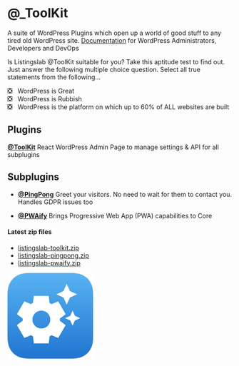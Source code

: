 
# @_ToolKit


A suite of WordPress Plugins which open up a world of good stuff to any tired old WordPress site. [Documentation](./docs) for WordPress Administrators, Developers and DevOps

Is Listingslab @ToolKit suitable for you? Take this aptitude test to find out. Just answer the following multiple choice question. Select all true statements from the following... 
  
:negative_squared_cross_mark: &nbsp;&nbsp;WordPress is Great  
:negative_squared_cross_mark: &nbsp;&nbsp;WordPress is Rubbish  
:negative_squared_cross_mark: &nbsp;&nbsp;WordPress is the platform on which up to 60% of ALL websites are built

## Plugins

__[@ToolKit](https://github.com/listingslab-software/toolkit/raw/master/wp-content/plugins/listingslab-toolkit.zip)__ React WordPress Admin Page to manage settings & API for all subplugins

## Subplugins

- __[@PingPong](https://github.com/listingslab-software/toolkit/raw/master/wp-content/plugins/listingslab-pingpong.zip)__ Greet your visitors. No need to wait for them to contact you. Handles GDPR issues too

- __[@PWAify](https://github.com/listingslab-software/toolkit/raw/master/wp-content/plugins/listingslab-pwaify.zip)__ Brings Progressive Web App (PWA) capabilities to Core


#### Latest zip files

- [listingslab-toolkit.zip](https://github.com/listingslab-software/toolkit/raw/master/wp-content/plugins/listingslab-toolkit.zip)
- [listingslab-pingpong.zip](https://github.com/listingslab-software/toolkit/raw/master/wp-content/plugins/listingslab-pingpong.zip)
- [listingslab-pwaify.zip](https://github.com/listingslab-software/toolkit/raw/master/wp-content/plugins/listingslab-pwaify.zip)

![Listingslab @ToolKit](./docs/png/react_wordpress.png)